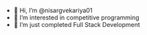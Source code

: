 - 👋 Hi, I’m @nisargvekariya01
- 👀 I’m interested in competitive programming
- 🌱 I’m just completed Full Stack Development

<!---
nisargvekariya01/nisargvekariya01 is a ✨ special ✨ repository because its `README.md` (this file) appears on your GitHub profile.
You can click the Preview link to take a look at your changes.
--->
